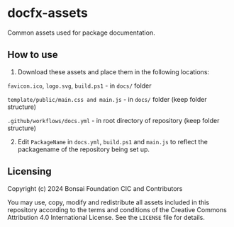 # docfx-assets

Common assets used for package documentation.

## How to use

1) Download these assets and place them in the following locations:

`favicon.ico`, `logo.svg`, `build.ps1` - in `docs/` folder

`template/public/main.css and main.js` - in `docs/` folder (keep folder structure)

`.github/workflows/docs.yml` - in root directory of repository (keep folder structure)

2) Edit `PackageName` in `docs.yml`, `build.ps1` and `main.js` to reflect the packagename of the repository being set up.

## Licensing

Copyright (c) 2024 Bonsai Foundation CIC and Contributors

You may use, copy, modify and redistribute all assets included in this repository
according to the terms and conditions of the Creative Commons Attribution 4.0
International License.  See the `LICENSE` file for details.